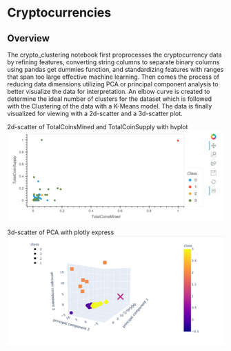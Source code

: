 # Cryptocurrencies

## Overview

The crypto_clustering notebook first proprocesses the cryptocurrency data by refining features, converting string columns to separate binary columns using pandas get dummies function, and standardizing features with ranges that span too large effective machine learning. Then comes the process of reducing data dimensions utilizing PCA or principal component analysis to better visualize the data for interpretation. An elbow curve is created to determine the ideal number of clusters for the dataset which is followed with the Clustering of the data with a K-Means model. The data is finally visualized for viewing with a 2d-scatter and a 3d-scatter plot.


2d-scatter of TotalCoinsMined and TotalCoinSupply with hvplot 
![alt text](resources/scatter.PNG)


3d-scatter of PCA with plotly express 
![alt text](resources/3d_scatter.PNG)

